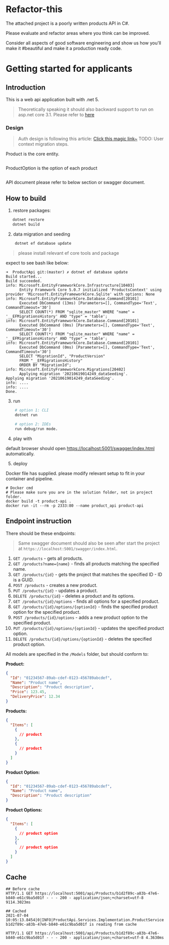 # Refactor-this
The attached project is a poorly written products API in C#.

Please evaluate and refactor areas where you think can be improved.

Consider all aspects of good software engineering and show us how you'll make it #beautiful and make it a production ready code.

# Getting started for applicants
## Introduction
This is a web api application built with .net 5.
> Theoretically speaking it should also backward support to run on asp.net core 3.1. 
> Please refer to [here](https://docs.microsoft.com/en-us/dotnet/core/dotnet-five)

### Design
> Auth design is following this article: [Click this magic link~](https://jasonwatmore.com/post/2021/05/25/net-5-simple-api-for-authentication-registration-and-user-management)
> TODO: User context migration steps.

Product is the core entity. 
```json

```

ProductOption is the option of each product
```json

```

API document please refer to below section or swagger document.

## How to build
1. restore packages:
```bash
   dotnet restore
   dotnet build
```
2. data migration and seeding
```bash
    dotnet ef database update
```
> please install relevant ef core tools and package

expect to see bash like below:
```console
➜  ProductApi git:(master) ✗ dotnet ef database update
Build started...
Build succeeded.
info: Microsoft.EntityFrameworkCore.Infrastructure[10403]
      Entity Framework Core 5.0.7 initialized 'ProductsContext' using provider 'Microsoft.EntityFrameworkCore.Sqlite' with options: None
info: Microsoft.EntityFrameworkCore.Database.Command[20101]
      Executed DbCommand (13ms) [Parameters=[], CommandType='Text', CommandTimeout='30']
      SELECT COUNT(*) FROM "sqlite_master" WHERE "name" = '__EFMigrationsHistory' AND "type" = 'table';
info: Microsoft.EntityFrameworkCore.Database.Command[20101]
      Executed DbCommand (0ms) [Parameters=[], CommandType='Text', CommandTimeout='30']
      SELECT COUNT(*) FROM "sqlite_master" WHERE "name" = '__EFMigrationsHistory' AND "type" = 'table';
info: Microsoft.EntityFrameworkCore.Database.Command[20101]
      Executed DbCommand (0ms) [Parameters=[], CommandType='Text', CommandTimeout='30']
      SELECT "MigrationId", "ProductVersion"
      FROM "__EFMigrationsHistory"
      ORDER BY "MigrationId";
info: Microsoft.EntityFrameworkCore.Migrations[20402]
      Applying migration '20210619014249_dataSeeding'.
Applying migration '20210619014249_dataSeeding'.
info: ....
info: ....
Done.
```

3. run
```bash
    # option 1: CLI
    dotnet run
    
    # option 2: IDEs
    run debug/run mode.
```

4. play with

default browser should open [https://localhost:5001/swagger/index.html](https://localhost:5001/swagger/index.html) automatically. 

5. deploy

Docker file has supplied. please modify relevant setup to fit in your container and pipeline.

```
# Docker cmd
# Please make sure you are in the solution folder, not in project folder.
docker build -t product-api .
docker run -it --rm -p 2333:80 --name product_api product-api
```



## Endpoint instruction

There should be these endpoints:

> Same swagger document should also be seen after start the project at `https://localhost:5001/swagger/index.html`.

1. `GET /products` - gets all products.
2. `GET /products?name={name}` - finds all products matching the specified name.
3. `GET /products/{id}` - gets the project that matches the specified ID - ID is a GUID.
4. `POST /products` - creates a new product.
5. `PUT /products/{id}` - updates a product.
6. `DELETE /products/{id}` - deletes a product and its options.
7. `GET /products/{id}/options` - finds all options for a specified product.
8. `GET /products/{id}/options/{optionId}` - finds the specified product option for the specified product.
9. `POST /products/{id}/options` - adds a new product option to the specified product.
10. `PUT /products/{id}/options/{optionId}` - updates the specified product option.
11. `DELETE /products/{id}/options/{optionId}` - deletes the specified product option.

All models are specified in the `/Models` folder, but should conform to:

**Product:**
```json
{
  "Id": "01234567-89ab-cdef-0123-456789abcdef",
  "Name": "Product name",
  "Description": "Product description",
  "Price": 123.45,
  "DeliveryPrice": 12.34
}
```

**Products:**

```json
{
  "Items": [
    {
      // product
    },
    {
      // product
    }
  ]
}
```

**Product Option:**
```json
{
  "Id": "01234567-89ab-cdef-0123-456789abcdef",
  "Name": "Product name",
  "Description": "Product description"
}
```

**Product Options:**
```json
{
  "Items": [
    {
      // product option
    },
    {
      // product option
    }
  ]
}
```

## Cache

```
## Before cache
HTTP/1.1 GET https://localhost:5001/api/Products/b1d2f89c-a83b-47e6-b840-e61c9ba5d01f - - - 200 - application/json;+charset=utf-8 9114.3023ms 

## Cached
2021-07-04 10:05:13.8454|0|INFO|ProductApi.Services.Implementation.ProductService|Product b1d2f89c-a83b-47e6-b840-e61c9ba5d01f is reading from cache 

HTTP/1.1 GET https://localhost:5001/api/Products/b1d2f89c-a83b-47e6-b840-e61c9ba5d01f - - - 200 - application/json;+charset=utf-8 4.3630ms 


```

